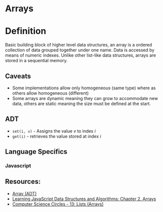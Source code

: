 # Arrays

# Definition

Basic building block of higher level data structures, an array is a ordered collection of data grouped together under one name. Data is accessed by means of numeric indexes. Unlike other list-like data structures, arrays are stored in a sequential memory.

## Caveats

- Some implementations allow only homogeneous (same type) where as others allow homogeneous (different)
- Some arrays are dynamic meaning they can grow to accommodate new data, others are static meaning the size must be defined at the start.

## ADT

- `set(i, v)` - Assigns the value _v_ to index _i_
- `get(i)` - retrieves the value stored at index _i_

## Language Specifics

### Javascript

## Resources:

- [Array (ADT)](https://brilliant.org/wiki/arrays-adt/#minimal-required-functionality)
- [Learning JavaScript Data Structures and Algorithms: Chapter 2\. Arrays](https://github.com/loiane/javascript-datastructures-algorithms)
- [Computer Science Circles - 13: Lists (Arrays)](http://cscircles.cemc.uwaterloo.ca/13-lists/)
